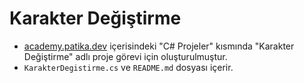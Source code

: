 # Karakter Değiştirme
 - [academy.patika.dev](https://academy.patika.dev/tr/courses/c-projeleri) içerisindeki "C# Projeler" kısmında "Karakter Değiştirme" adlı proje görevi için oluşturulmuştur.
 - `KarakterDegistirme.cs` ve `README.md` dosyası içerir.
